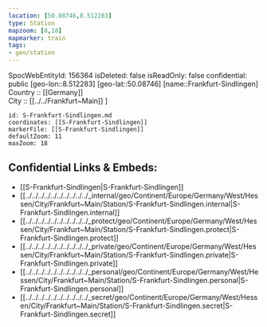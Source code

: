 ```yaml
---
location: [50.08746,8.512283] 
type: Station 
mapzoom: [8,18] 
mapmarker: train 
tags:
- geo/station
---
```

SpocWebEntityId: 156364
isDeleted: false
isReadOnly: false
confidential: public
[geo-lon::8.512283] 
[geo-lat::50.08746] 
[name::Frankfurt-Sindlingen] 
Country :: [[Germany]]  
City :: [[../../Frankfurt~Main]] ] 


```leaflet
id: S-Frankfurt-Sindlingen.md
coordinates: [[S-Frankfurt-Sindlingen]] 
markerFile: [[S-Frankfurt-Sindlingen]] 
defaultZoom: 11 
maxZoom: 18
```


## Confidential Links & Embeds: 
- [[S-Frankfurt-Sindlingen|S-Frankfurt-Sindlingen]] 
- [[../../../../../../../../../../_internal/geo/Continent/Europe/Germany/West/Hessen/City/Frankfurt~Main/Station/S-Frankfurt-Sindlingen.internal|S-Frankfurt-Sindlingen.internal]] 
- [[../../../../../../../../../../_protect/geo/Continent/Europe/Germany/West/Hessen/City/Frankfurt~Main/Station/S-Frankfurt-Sindlingen.protect|S-Frankfurt-Sindlingen.protect]] 
- [[../../../../../../../../../../_private/geo/Continent/Europe/Germany/West/Hessen/City/Frankfurt~Main/Station/S-Frankfurt-Sindlingen.private|S-Frankfurt-Sindlingen.private]] 
- [[../../../../../../../../../../_personal/geo/Continent/Europe/Germany/West/Hessen/City/Frankfurt~Main/Station/S-Frankfurt-Sindlingen.personal|S-Frankfurt-Sindlingen.personal]] 
- [[../../../../../../../../../../_secret/geo/Continent/Europe/Germany/West/Hessen/City/Frankfurt~Main/Station/S-Frankfurt-Sindlingen.secret|S-Frankfurt-Sindlingen.secret]] 
